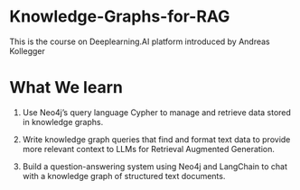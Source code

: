 # Knowledge-Graphs-for-RAG
This is the course on Deeplearning.AI platform introduced by Andreas Kollegger

# What We learn

1. Use Neo4j’s query language Cypher to manage and retrieve data stored in knowledge graphs.

2. Write knowledge graph queries that find and format text data to provide more relevant context to LLMs for Retrieval Augmented Generation.

3. Build a question-answering system using Neo4j and LangChain to chat with a knowledge graph of structured text documents.
